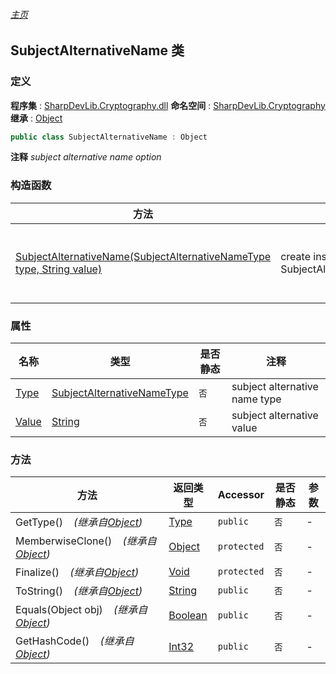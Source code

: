 ###### [主页](./Index.md "主页")
## SubjectAlternativeName 类
### 定义
**程序集** : [SharpDevLib.Cryptography.dll](./SharpDevLib.Cryptography.assembly.md "SharpDevLib.Cryptography.dll")
**命名空间** : [SharpDevLib.Cryptography](./SharpDevLib.Cryptography.namespace.md "SharpDevLib.Cryptography")
**继承** : [Object](https://learn.microsoft.com/en-us/dotnet/api/system.object "Object")
``` csharp
public class SubjectAlternativeName : Object
```
**注释**
*subject alternative name option*

### 构造函数
|方法|注释|参数|
|---|---|---|
|[SubjectAlternativeName(SubjectAlternativeNameType type, String value)](./SharpDevLib.Cryptography.SubjectAlternativeName.ctor.SubjectAlternativeNameType.String.md "SubjectAlternativeName(SubjectAlternativeNameType type, String value)")|create instance of type SubjectAlternativeName|type:subject alternative name type<br>value:subject alternative value|

### 属性
|名称|类型|是否静态|注释|
|---|---|---|---|
|[Type](./SharpDevLib.Cryptography.SubjectAlternativeName.Type.md "Type")|[SubjectAlternativeNameType](./SharpDevLib.Cryptography.SubjectAlternativeNameType.md "SubjectAlternativeNameType")|`否`|subject alternative name type|
|[Value](./SharpDevLib.Cryptography.SubjectAlternativeName.Value.md "Value")|[String](https://learn.microsoft.com/en-us/dotnet/api/system.string "String")|`否`|subject alternative value|

### 方法
|方法|返回类型|Accessor|是否静态|参数|
|---|---|---|---|---|
|GetType()&nbsp;&nbsp;&nbsp;&nbsp;*(继承自[Object](https://learn.microsoft.com/en-us/dotnet/api/system.object "Object"))*|[Type](https://learn.microsoft.com/en-us/dotnet/api/system.type "Type")|`public`|`否`|-|
|MemberwiseClone()&nbsp;&nbsp;&nbsp;&nbsp;*(继承自[Object](https://learn.microsoft.com/en-us/dotnet/api/system.object "Object"))*|[Object](https://learn.microsoft.com/en-us/dotnet/api/system.object "Object")|`protected`|`否`|-|
|Finalize()&nbsp;&nbsp;&nbsp;&nbsp;*(继承自[Object](https://learn.microsoft.com/en-us/dotnet/api/system.object "Object"))*|[Void](https://learn.microsoft.com/en-us/dotnet/api/system.void "Void")|`protected`|`否`|-|
|ToString()&nbsp;&nbsp;&nbsp;&nbsp;*(继承自[Object](https://learn.microsoft.com/en-us/dotnet/api/system.object "Object"))*|[String](https://learn.microsoft.com/en-us/dotnet/api/system.string "String")|`public`|`否`|-|
|Equals(Object obj)&nbsp;&nbsp;&nbsp;&nbsp;*(继承自[Object](https://learn.microsoft.com/en-us/dotnet/api/system.object "Object"))*|[Boolean](https://learn.microsoft.com/en-us/dotnet/api/system.boolean "Boolean")|`public`|`否`|-|
|GetHashCode()&nbsp;&nbsp;&nbsp;&nbsp;*(继承自[Object](https://learn.microsoft.com/en-us/dotnet/api/system.object "Object"))*|[Int32](https://learn.microsoft.com/en-us/dotnet/api/system.int32 "Int32")|`public`|`否`|-|

